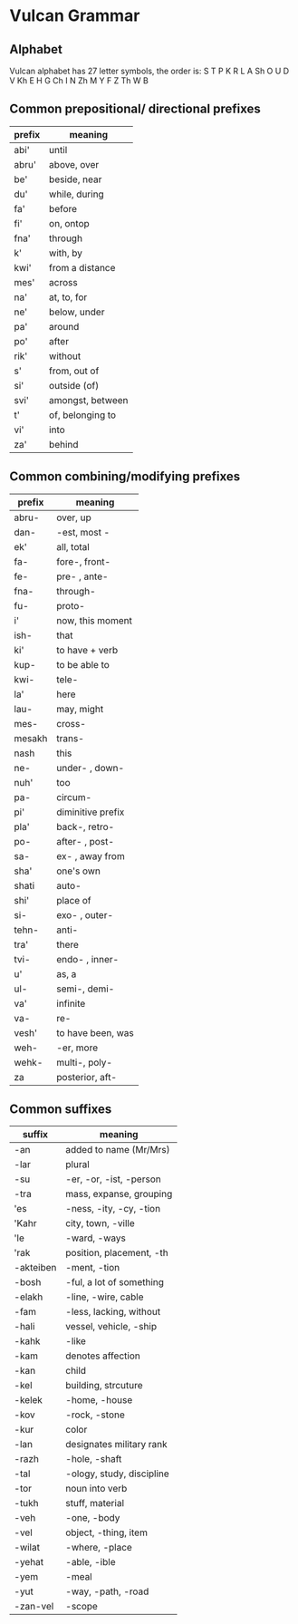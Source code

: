 

# Vulcan Grammar


## Alphabet

Vulcan alphabet has 27 letter symbols, the order is: 
S T P K R L A Sh O U D V Kh E H G Ch I N Zh M Y F Z Th W B






## Common prepositional/ directional prefixes

| prefix    | meaning           |
|-----------|-------------------|
| abi'      | until             |
| abru'     | above, over       |
| be'       | beside, near      |
| du'       | while, during     |
| fa'       | before            |
| fi'       | on, ontop         |
| fna'      | through           |
| k'        | with, by          |
| kwi'      | from a distance   |
| mes'      | across            |
| na'       | at, to, for       |
| ne'       | below, under      |
| pa'       | around            |
| po'       | after             |
| rik'      | without           |
| s'        | from, out of      |
| si'       | outside (of)      |
| svi'      | amongst, between  |
| t'        | of, belonging to  |
| vi'       | into              |
| za'       | behind            |




## Common combining/modifying prefixes

| prefix        | meaning           |
|---------------|-------------------|
| abru-         | over, up          |
| dan-          | -est, most -      |
| ek'           | all, total        |
| fa-           | fore-, front-     |
| fe-           | pre- , ante-      |
| fna-          | through-          |
| fu-           | proto-            |
| i'            | now, this moment  |
| ish-          | that              |
| ki'           | to have + verb    |
| kup-          | to be able to     |
| kwi-          | tele-             |
| la'           | here              |
| lau-          | may, might        |
| mes-          | cross-            |
| mesakh        | trans-            |
| nash          | this              |
| ne-           | under- , down-    |
| nuh'          | too               |
| pa-           | circum-           |
| pi'           | diminitive prefix |
| pla'          | back-, retro-     |
| po-           | after- , post-    |
| sa-           | ex- , away from   |
| sha'          | one's own         |
| shati         | auto-             |
| shi'          | place of          |
| si-           | exo- , outer-     |
| tehn-         | anti-             |
| tra'          | there             |
| tvi-          | endo- , inner-    |
| u'            | as, a             |
| ul-           | semi-, demi-      |
| va'           | infinite          |
| va-           | re-               |
| vesh'         | to have been, was |
| weh-          | -er, more         |
| wehk-         | multi-, poly-     |
| za            | posterior, aft-   |





## Common suffixes 

| suffix        | meaning                   |
|---------------|---------------------------|
| -an           | added to name (Mr/Mrs)    |
| -lar          | plural                    |
| -su           | -er, -or, -ist, -person   |
| -tra          | mass, expanse, grouping   |
| 'es           | -ness, -ity, -cy, -tion   |
| 'Kahr         | city, town, -ville        |
| 'le           | -ward, -ways              |
| 'rak          | position, placement, -th  |
| -akteiben     | -ment, -tion              |
| -bosh         | -ful, a lot of something  |
| -elakh        | -line, -wire, cable       |
| -fam          | -less, lacking, without   |
| -hali         | vessel, vehicle, -ship    |
| -kahk         | -like                     |
| -kam          | denotes affection         |
| -kan          | child                     |
| -kel          | building, strcuture       |
| -kelek        | -home, -house             |
| -kov          | -rock, -stone             |
| -kur          | color                     |
| -lan          | designates military rank  |
| -razh         | -hole, -shaft             |
| -tal          | -ology, study, discipline |
| -tor          | noun into verb            |
| -tukh         | stuff, material           |
| -veh          | -one, -body               |
| -vel          | object, -thing, item      |
| -wilat        | -where, -place            |
| -yehat        | -able, -ible              |
| -yem          | -meal                     |
| -yut          | -way, -path, -road        |
| -zan-vel      | -scope                    |

